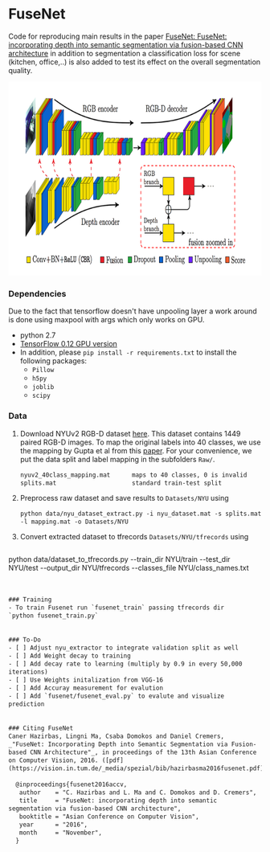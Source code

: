 # FuseNet
Code for reproducing main results in the paper [FuseNet: FuseNet: incorporating depth into semantic segmentation via fusion-based CNN architecture](https://vision.in.tum.de/_media/spezial/bib/hazirbasma2016fusenet.pdf) in addition to segmentation a classification loss for scene (kitchen, office,..) is also added to test its effect on the overall segmentation quality.


<img src="Images/framework.png" width="800px" height="386px"/>

### Dependencies
Due to the fact that tensorflow doesn't have unpooling layer a work around is done using
maxpool with args which only works on GPU.
- python 2.7
- [TensorFlow 0.12 GPU version](https://www.tensorflow.org/get_started/os_setup)
- In addition, please `pip install -r requirements.txt` to install the following packages:
    - `Pillow`
    - `h5py`
    - `joblib`
    - `scipy`

### Data
1. Download NYUv2 RGB-D dataset [here](http://cs.nyu.edu/~silberman/datasets/nyu_depth_v2.html). This dataset contains 1449 paired RGB-D images. To map the original labels into 40 classes, we use the mapping by Gupta et al from this [paper](https://people.eecs.berkeley.edu/~sgupta/pdf/GuptaArbelaezMalikCVPR13.pdf). For your convenience, we put the data split and label mapping in the subfolders `Raw/`.

    ```
    nyuv2_40class_mapping.mat      maps to 40 classes, 0 is invalid
    splits.mat                     standard train-test split
    ```

2. Preprocess raw dataset and save results to `Datasets/NYU` using

    ```
    python data/nyu_dataset_extract.py -i nyu_dataset.mat -s splits.mat -l mapping.mat -o Datasets/NYU
    ```

3. Convert extracted dataset to tfrecords `Datasets/NYU/tfrecords` using

   ```
  python data/dataset_to_tfrecords.py --train_dir NYU/train --test_dir NYU/test --output_dir NYU/tfrecords --classes_file NYU/class_names.txt
  ```


### Training
- To train Fusenet run `fusenet_train` passing tfrecords dir
  `python fusenet_train.py`


### To-Do
- [ ] Adjust nyu_extractor to integrate validation split as well
- [ ] Add Weight decay to training
- [ ] Add decay rate to learning (multiply by 0.9 in every 50,000 iterations)
- [ ] Use Weights initalization from VGG-16
- [ ] Add Accuray measurement for evalution
- [ ] Add `fusenet/fusenet_eval.py` to evalute and visualize prediction


### Citing FuseNet
Caner Hazirbas, Lingni Ma, Csaba Domokos and Daniel Cremers, _"FuseNet: Incorporating Depth into Semantic Segmentation via Fusion-based CNN Architecture"_, in proceedings of the 13th Asian Conference on Computer Vision, 2016. ([pdf](https://vision.in.tum.de/_media/spezial/bib/hazirbasma2016fusenet.pdf))

    @inproceedings{fusenet2016accv,
     author    = "C. Hazirbas and L. Ma and C. Domokos and D. Cremers",
     title     = "FuseNet: incorporating depth into semantic segmentation via fusion-based CNN architecture",
     booktitle = "Asian Conference on Computer Vision",
     year      = "2016",
     month     = "November",
    }

